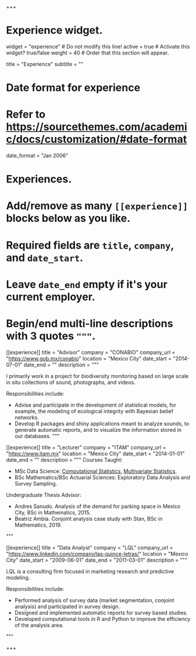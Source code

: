 +++
# Experience widget.
widget = "experience"  # Do not modify this line!
active = true  # Activate this widget? true/false
weight = 40  # Order that this section will appear.

title = "Experience"
subtitle = ""

# Date format for experience
#   Refer to https://sourcethemes.com/academic/docs/customization/#date-format
date_format = "Jan 2006"

# Experiences.
#   Add/remove as many `[[experience]]` blocks below as you like.
#   Required fields are `title`, `company`, and `date_start`.
#   Leave `date_end` empty if it's your current employer.
#   Begin/end multi-line descriptions with 3 quotes `"""`.
[[experience]]
  title = "Advisor"
  company = "CONABIO"
  company_url = "https://www.gob.mx/conabio"
  location = "Mexico City"
  date_start = "2014-07-01"
  date_end = ""
  description = """
  
  I primarily work in a project for biodiversity monitoring based on large scale in situ collections of sound, photographs, and videos.
  
  Responsibilities include:
  
  * Advise and participate in the development of statistical models, for example, the modeling of ecological integrity with Bayesian belief networks.
  * Develop R packages and shiny applications meant to analyze sounds, to generate automatic reports, and to visualize the information stored in our databases.
  """

[[experience]]
  title = "Lecturer"
  company = "ITAM"
  company_url = "https://www.itam.mx"
  location = "Mexico City"
  date_start = "2014-01-01"
  date_end = ""
  description = """
  Courses Taught:
  
  * MSc Data Science: [Computational Statistics](https://tereom.github.io/est-computacional-2019/), [Multivariate Statistics](https://est-mult.netlify.com).
  * BSc Mathematics/BSc Actuarial Sciences: Exploratory Data Analysis and Survey Sampling.
    
  Undergraduate Thesis Advisor:
  
  * Andres Sanudo. Analysis of the demand for parking space in Mexico City, BSc in Mathematics, 2015.  
  * Beatriz Ambia. Conjoint analysis case study with Stan, BSc in Mathematics, 2019.
  
  """

[[experience]]
  title = "Data Analyst"
  company = "LQL"
  company_url = "https://www.linkedin.com/company/las-quince-letras/"
  location = "Mexico City"
  date_start = "2009-06-01"
  date_end = "2011-03-01"
  description = """
  
  LQL is a consulting firm focused in marketing research and predictive modeling.
  
  Responsibilities include:
  
  * Performed analysis of survey data (market segmentation, conjoint analysis) and participated in survey design.
  * Designed and implemented automatic reports for survey based studies.
  * Developed computational tools in R and Python to improve the efficiency of the analysis area.

  """

+++
